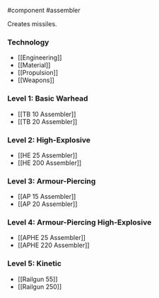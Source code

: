 #component #assembler 

Creates missiles.
### Technology
- [[Engineering]]
- [[Material]]
- [[Propulsion]]
- [[Weapons]]
### Level 1: Basic Warhead
- [[TB 10 Assembler]]
- [[TB 20 Assembler]]
### Level 2: High-Explosive
- [[HE 25 Assembler]]
- [[HE 200 Assembler]]
### Level 3: Armour-Piercing
- [[AP 15 Assembler]]
- [[AP 20 Assembler]]
### Level 4: Armour-Piercing High-Explosive
- [[APHE 25 Assembler]]
- [[APHE 220 Assembler]]
### Level 5: Kinetic
- [[Railgun 55]]
- [[Railgun 250]]